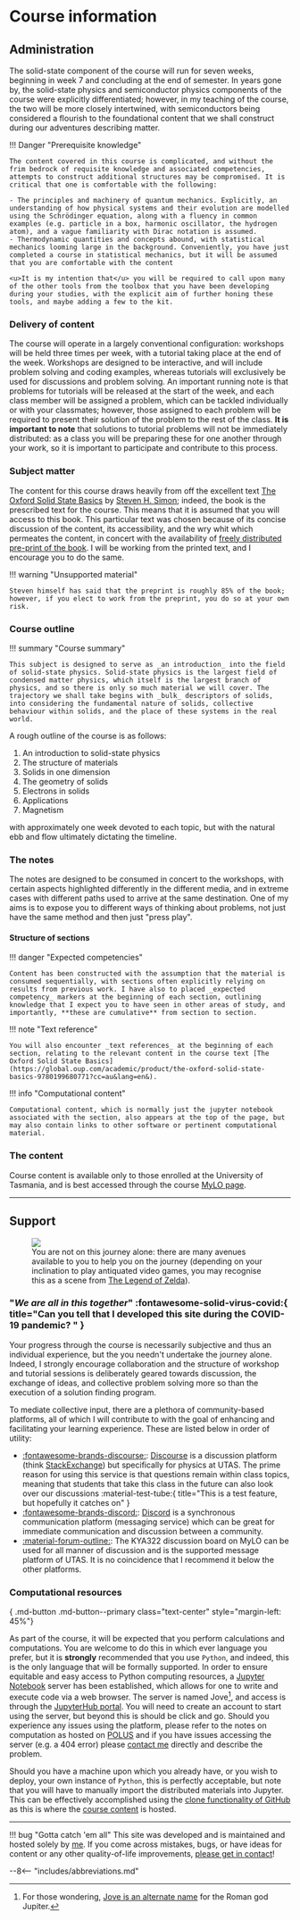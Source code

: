 # Course information

## Administration

The solid-state component of the course will run for seven weeks, beginning in week 7 and concluding at the end of semester. In years gone by, the solid-state physics and semiconductor physics components of the course were explicitly differentiated; however, in my teaching of the course, the two will be more closely intertwined, with semiconductors being considered a flourish to the foundational content that we shall construct during our adventures describing matter.

!!! Danger "Prerequisite knowledge"

    The content covered in this course is complicated, and without the frim bedrock of requisite knowledge and associated competencies, attempts to construct additional structures may be compromised. It is critical that one is comfortable with the following:

    - The principles and machinery of quantum mechanics. Explicitly, an understanding of how physical systems and their evolution are modelled using the Schrödinger equation, along with a fluency in common examples (e.g. particle in a box, harmonic oscillator, the hydrogen atom), and a vague familiarity with Dirac notation is assumed.
    - Thermodynamic quantities and concepts abound, with statistical mechanics looming large in the background. Conveniently, you have just completed a course in statistical mechanics, but it will be assumed that you are comfortable with the content

    <u>It is my intention that</u> you will be required to call upon many of the other tools from the toolbox that you have been developing during your studies, with the explicit aim of further honing these tools, and maybe adding a few to the kit.

### Delivery of content

The course will operate in a largely conventional configuration: workshops will be held three times per week, with a tutorial taking place at the end of the week. Workshops are designed to be interactive, and will include problem solving and coding examples, whereas tutorials will exclusively be used for discussions and problem solving. An important running note is that problems for tutorials will be released at the start of the week, and each class member will be assigned a problem, which can be tackled individually or with your classmates; however, those assigned to each problem will be required to present their solution of the problem to the rest of the class. **It is important to note** that solutions to tutorial problems will not be immediately distributed: as a class you will be preparing these for one another through your work, so it is important to participate and contribute to this process.

### Subject matter

The content for this course draws heavily from off the excellent text [The Oxford Solid State Basics](https://global.oup.com/academic/product/the-oxford-solid-state-basics-9780199680771?cc=au&lang=en&) by [Steven H. Simon](https://www-thphys.physics.ox.ac.uk/people/SteveSimon/); indeed, the book is the prescribed text for the course. This means that it is assumed that you will access to this book. This particular text was chosen because of its concise discussion of the content, its accessibility, and the wry whit which permeates the content, in concert with the availability of [freely distributed pre-print of the book](http://www-thphys.physics.ox.ac.uk/people/SteveSimon/condmat2012/LectureNotes2012.pdf). I will be working from the printed text, and I encourage you to do the same.

!!! warning "Unsupported material"

    Steven himself has said that the preprint is roughly 85% of the book; however, if you elect to work from the preprint, you do so at your own risk.

### Course outline

!!! summary "Course summary"

    This subject is designed to serve as _an introduction_ into the field of solid-state physics. Solid-state physics is the largest field of condensed matter physics, which itself is the largest branch of physics, and so there is only so much material we will cover. The trajectory we shall take begins with _bulk_ descriptors of solids, into considering the fundamental nature of solids, collective behaviour within solids, and the place of these systems in the real world.

A rough outline of the course is as follows:

  1. An introduction to solid-state physics
  2. The structure of materials
  3. Solids in one dimension
  4. The geometry of solids
  5. Electrons in solids
  6. Applications
  7. Magnetism

with approximately one week devoted to each topic, but with the natural ebb and flow ultimately dictating the timeline.

### The notes

The notes are designed to be consumed in concert to the workshops, with certain aspects highlighted differently in the different media, and in extreme cases with different paths used to arrive at the same destination. One of my aims is to expose you to different ways of thinking about problems, not just have the same method and then just "press play".

#### Structure of sections

!!! danger  "Expected competencies"

    Content has been constructed with the assumption that the material is consumed sequentially, with sections often explicitly relying on results from previous work. I have also to placed _expected competency_ markers at the beginning of each section, outlining knowledge that I expect you to have seen in other areas of study, and importantly, **these are cumulative** from section to section.

!!! note  "Text reference"

    You will also encounter _text references_ at the beginning of each section, relating to the relevant content in the course text [The Oxford Solid State Basics](https://global.oup.com/academic/product/the-oxford-solid-state-basics-9780199680771?cc=au&lang=en&).

!!! info "Computational content"

    Computational content, which is normally just the jupyter notebook associated with the section, also appears at the top of the page, but may also contain links to other software or pertinent computational material.

### The content

Course content is available only to those enrolled at the University of Tasmania, and is best accessed through the course [MyLO page](https://mylo.utas.edu.au/d2l/home/729400).

---

## Support

<figure>
  <img src="../images/zelda.png">
  <figcaption> You are not on this journey alone: there are many avenues available to you to help you on the journey (depending on your inclination to play antiquated video games, you may recognise this as a scene from <a href="https://en.wikipedia.org/wiki/The_Legend_of_Zelda">The Legend of Zelda</a>).</figcaption>
</figure>

### "_We are all in this together_" :fontawesome-solid-virus-covid:{ title="Can you tell that I developed this site during the COVID-19 pandemic? " }

Your progress through the course is necessarily subjective and thus an individual experience, but the you needn't undertake the journey alone. Indeed, I strongly encourage collaboration and the structure of workshop and tutorial sessions is deliberately geared towards discussion, the exchange of ideas, and collective problem solving more so than the execution of a solution finding program.

To mediate collective input, there are a plethora of community-based platforms, all of which I will contribute to with the goal of enhancing and facilitating your learning experience. These are listed below in order of utility:

  - [:fontawesome-brands-discourse:](https://discourse.utasphys.cloud.edu.au/c/ssp/9): [Discourse](https://www.discourse.org/) is a discussion platform (think [StackExchange](https://stackexchange.com/)) but specifically for physics at UTAS. The prime reason for using this service is that questions remain within class topics, meaning that students that take this class in the future can also look over our discussions :material-test-tube:{ title="This is a test feature, but hopefully it catches on" }
  - [:fontawesome-brands-discord:](https://discord.gg/ZDP4S4c6): [Discord](https://discord.com/) is a synchronous communication platform (messaging service) which can be great for immediate communication and discussion between a community.
  - [:material-forum-outline:](https://mylo.utas.edu.au/d2l/le/729400/discussions/List): The KYA322 discussion board on MyLO can be used for all manner of discussion and is the supported message platform of UTAS. It is no coincidence that I recommend it below the other platforms.


### Computational resources

[<i class="fab fa-python fa-5x"></i>](https://jove2021.cloud.edu.au/){ .md-button .md-button--primary class="text-center" style="margin-left: 45%"}

As part of the course, it will be expected that you perform calculations and computations. You are welcome to do this in which ever language you prefer, but it is __strongly__ recommended that you use `Python`, and indeed, this is the only language that will be formally supported. In order to ensure equitable and easy access to Python computing resources, a [Jupyter Notebook](https://jupyter.org/) server has been established, which allows for one to write and execute code via a web browser. The server is named Jove[^1], and access is through the [JupyterHub portal](https://jove2021.cloud.edu.au/). You will need to create an account to start using the server, but beyond this is should be click and go. Should you experience any issues using the platform, please refer to the notes on computation as hosted on [POLUS](https://polus.utasphys.cloud.edu.au/reference/computation/#cloud-usage) and if you have issues accessing the server (e.g. a 404 error) please [contact me](mailto:andrew.mcculloch@utas.edu.au) directly and describe the problem.

Should you have a machine upon which you already have, or you wish to deploy, your own instance of `Python`, this is perfectly acceptable, but note that you will have to manually import the distributed materials into Jupyter. This can be effectively accomplished using the [clone functionality of GitHub](https://docs.github.com/en/github/creating-cloning-and-archiving-repositories/cloning-a-repository-from-github/cloning-a-repository) as this is where the [course content](https://github.com/Andy-UTAS/Solid-state) is hosted.

[^1]: For those wondering, [Jove is an alternate name](https://en.wikipedia.org/wiki/Jupiter_(mythology)) for the Roman god Jupiter.

---

!!! bug "Gotta catch 'em all"
    This site was developed and is maintained and hosted solely by [me](https://discover.utas.edu.au/andrew.mcculloch). If you come across mistakes, bugs, or have ideas for content or any other quality-of-life improvements, [please get in contact](mailto:andrew.mcculloch@utas.edu.au)!

--8<-- "includes/abbreviations.md"
